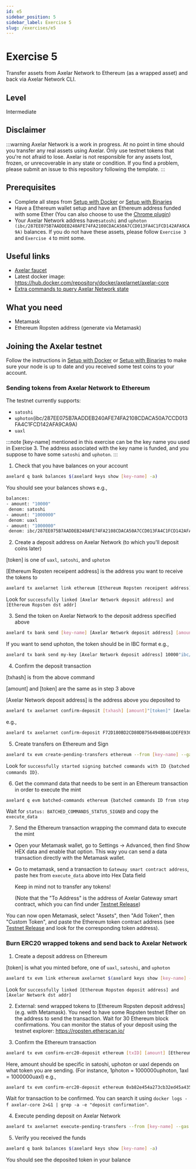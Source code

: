 ```yaml
---
id: e5
sidebar_position: 5
sidebar_label: Exercise 5
slug: /exercises/e5
---
```

# Exercise 5
Transfer assets from Axelar Network to Ethereum (as a wrapped asset) and back via Axelar Network CLI.

## Level
Intermediate

## Disclaimer
:::warning
Axelar Network is a work in progress. At no point in time should you transfer any real assets using Axelar. Only use testnet tokens that you're not afraid to lose. Axelar is not responsible for any assets lost, frozen, or unrecoverable in any state or condition. If you find a problem, please submit an issue to this repository following the template.
:::

## Prerequisites
- Complete all steps from [Setup with Docker](/setup-docker) or [Setup with Binaries](/setup-binaries)
- Have a Ethereum wallet setup and have an Ethereum address funded with some Ether (You can also choose to use the [Chrome plugin](https://chrome.google.com/webstore/detail/mew-cx/nlbmnnijcnlegkjjpcfjclmcfggfefdm?hl=en))
- Your Axelar Network address have`satoshi` and `uphoton (ibc/287EE075B7AADDEB240AFE74FA2108CDACA50A7CCD013FA4C1FCD142AFA9CA9A)` balances. If you do not have these assets, please follow `Exercise 3` and `Exercise 4` to mint some.

## Useful links
- [Axelar faucet](http://faucet.testnet.axelar.network/)
- Latest docker image: https://hub.docker.com/repository/docker/axelarnet/axelar-core
- [Extra commands to query Axelar Network state](/extra-commands)

## What you need
- Metamask
- Ethereum Ropsten address (generate via Metamask)

## Joining the Axelar testnet

Follow the instructions in [Setup with Docker](/setup-docker) or [Setup with Binaries](/setup-binaries) to make sure your node is up to date and you received some test coins to your account.


### Sending tokens from Axelar Network to Ethereum

The testnet currently supports:
- `satoshi`
- `uphoton`(ibc/287EE075B7AADDEB240AFE74FA2108CDACA50A7CCD013FA4C1FCD142AFA9CA9A)
- `uaxl`

:::note
[key-name] mentioned in this exercise can be the key name you used in Exercise 3.
The address associated with the key name is funded, and you suppose to have some `satoshi` and `uphoton`.
:::

1. Check that you have balances on your account
```bash
axelard q bank balances $(axelard keys show [key-name] -a)
```
You should see your balances shows e.g.,
```bash
balances:
- amount: "10000"
 denom: satoshi
- amount: "1000000"
 denom: uaxl
- amount: "1000000"
 denom: ibc/287EE075B7AADDEB240AFE74FA2108CDACA50A7CCD013FA4C1FCD142AFA9CA9A
```
2. Create a deposit address on Axelar Network (to which you'll deposit coins later)

[token] is one of `uaxl`, `satoshi`, and `uphoton`

[Ethereum Ropsten receipent address] is the address you want to receive the tokens to
```bash
axelard tx axelarnet link ethereum [Ethereum Ropsten receipent address] [token] --from [key-name]
```
Look for `successfully linked [Axelar Network deposit address] and [Ethereum Ropsten dst addr]`

3. Send the token on Axelar Network to the deposit address specified above
```bash
axelard tx bank send [key-name] [Axelar Network deposit address] [amount]"[token]"
```
If you want to send uphoton, the token should be in IBC format e.g.,
```bash
axelard tx bank send my-key [Axelar Network deposit address] 10000"ibc/287EE075B7AADDEB240AFE74FA2108CDACA50A7CCD013FA4C1FCD142AFA9CA9A"
```

4. Confirm the deposit transaction

[txhash] is from the above command

[amount] and [token] are the same as in step 3 above

[Axelar Network deposit address] is the address above you deposited to

```bash
axelard tx axelarnet confirm-deposit [txhash] [amount]"[token]" [Axelar Network deposit address] --from [key-name]
```
e.g.,
```bash
axelard tx axelarnet confirm-deposit F72D180BD2CD80DB756494BB461DEFE93091A116D703982E91AC2418EC660752  1000000"ibc/287EE075B7AADDEB240AFE74FA2108CDACA50A7CCD013FA4C1FCD142AFA9CA9A" axelar1gmwk28m33m3gfcc6kr32egf0w8g6k7fvppspue --from my-key
```
5. Create transfers on Ethereum and Sign
```bash
axelard tx evm create-pending-transfers ethereum --from [key-name] --gas auto --gas-adjustment 1.2 && axelard tx evm sign-commands ethereum --from [key-name] --gas auto --gas-adjustment 1.2
```
Look for `successfully started signing batched commands with ID {batched commands ID}`.

6. Get the command data that needs to be sent in an Ethereum transaction in order to execute the mint
```bash
axelard q evm batched-commands ethereum {batched commands ID from step 5}
```
Wait for `status: BATCHED_COMMANDS_STATUS_SIGNED` and copy the `execute_data`

7. Send the Ethereum transaction wrapping the command data to execute the mint

- Open your Metamask wallet, go to Settings -> Advanced, then find Show HEX data and enable that option. This way you can send a data transaction directly with the Metamask wallet.

- Go to metamask, send a transaction to `Gateway smart contract address`, paste hex from `execute_data` above into Hex Data field

  Keep in mind not to transfer any tokens!

  (Note that the "To Address" is the address of Axelar Gateway smart contract, which you can find under [Testnet Release](https://axelardocs.vercel.app/testnet-releases))

You can now open Metamask, select "Assets", then "Add Token", then "Custom Token", and paste the Ethereum token contract address (see [Testnet Release](https://axelardocs.vercel.app/testnet-releases) and look for the corresponding token address).

### Burn ERC20 wrapped tokens and send back to Axelar Network
1. Create a deposit address on Ethereum

[token] is what you minted before, one of `uaxl`, `satoshi`, and `uphoton`

```bash
axelard tx evm link ethereum axelarnet $(axelard keys show [key-name] -a) [token] --from [key-name]
```
Look for `successfully linked [Ethereum Ropsten deposit address] and [Axelar Network dst addr]`

2. External: send wrapped tokens to  [Ethereum Ropsten deposit address] (e.g. with Metamask). You need to have some Ropsten testnet Ether on the address to send the transaction. Wait for 30 Ethereum block confirmations. You can monitor the status of your deposit using the testnet explorer: https://ropsten.etherscan.io/

3. Confirm the Ethereum transaction

```bash
axelard tx evm confirm-erc20-deposit ethereum [txID] [amount] [Ethereum Ropsten deposit address] --from [key-name]
```
Here, amount should be specific in satoshi, uphoton or uaxl depends on what token you are sending.
(For instance, 1photon = 1000000uphoton,  1axl = 1000000uaxl)
e.g.,

```bash
axelard tx evm confirm-erc20-deposit ethereum 0xb82e454a273cb32ed45a435767982293c12bf099ba419badc0a728e731f5825e 1000000 0x5CFEcE3b659e657E02e31d864ef0adE028a42a8E --from my-key
```

Wait for transaction to be confirmed.
You can search it using `docker logs -f axelar-core 2>&1 | grep -a -e "deposit confirmation"`.

4. Execute pending deposit on Axelar Network
```bash
axelard tx axelarnet execute-pending-transfers --from [key-name] --gas auto --gas-adjustment 1.2
```
5. Verify you received the funds
```bash
axelard q bank balances $(axelard keys show [key-name] -a)
```

You should see the deposited token in your balance

